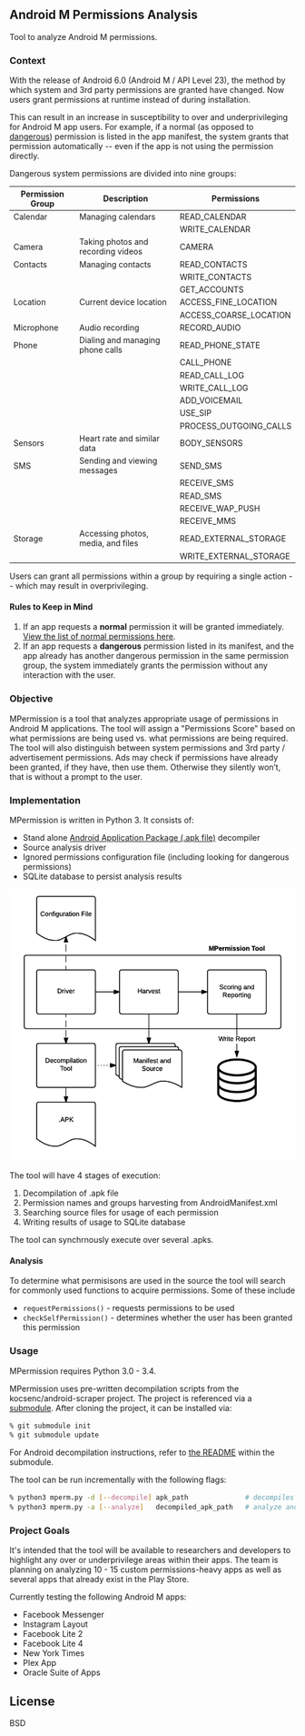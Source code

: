 ## Android M Permissions Analysis
Tool to analyze Android M permissions.

### Context
With the release of Android 6.0 (Android M / API Level 23), the method by which system and 3rd party permissions are granted have changed. Now users grant permissions at runtime instead of during installation.   

This can result in an increase in susceptibility to over and underprivileging for Android M app users. For example, if a normal (as opposed to [dangerous][1]) permission is listed in the app manifest, the system grants that permission automatically -- even if the app is not using the permission directly.

Dangerous system permissions are divided into nine groups:

| Permission Group   | Description                        | Permissions    | 
|--------------------|------------------------------------|----------------|  
| Calendar           | Managing calendars                 | READ_CALENDAR  |
|                    |                                    | WRITE_CALENDAR |
| Camera             | Taking photos and recording videos | CAMERA         |
| Contacts           | Managing contacts                  | READ_CONTACTS  |
|                    |                                    | WRITE_CONTACTS |
|                    |                                    | GET_ACCOUNTS   |
| Location           | Current device location            | ACCESS_FINE_LOCATION               |
|                    |                                    | ACCESS_COARSE_LOCATION               |
| Microphone         | Audio recording                    | RECORD_AUDIO               |
| Phone              | Dialing and managing phone calls   | READ_PHONE_STATE            |
|                    |                                    | CALL_PHONE               |
|                    |                                    | READ_CALL_LOG               |
|                    |                                    | WRITE_CALL_LOG               |
|                    |                                    | ADD_VOICEMAIL               |
|                    |                                    | USE_SIP               |
|                    |                                    | PROCESS_OUTGOING_CALLS               |
| Sensors            | Heart rate and similar data        | BODY_SENSORS            |
| SMS                | Sending and viewing messages       | SEND_SMS               |
|                    |                                    | RECEIVE_SMS               |
|                    |                                    | READ_SMS               |
|                    |                                    | RECEIVE_WAP_PUSH               |
|                    |                                    | RECEIVE_MMS               |
| Storage            | Accessing photos, media, and files | READ_EXTERNAL_STORAGE               |
|                    |                                    | WRITE_EXTERNAL_STORAGE               |

Users can grant all permissions within a group by requiring a single action -- which may result in overprivileging.

#### Rules to Keep in Mind
1. If an app requests a **normal** permission it will be granted immediately. [View the list of normal permissions here](http://developer.android.com/guide/topics/security/normal-permissions.html).
2. If an app requests a **dangerous** permission listed in its manifest, and the app already has another dangerous permission in the same permission group, the system immediately grants the permission without any interaction with the user.

### Objective
MPermission is a tool that analyzes appropriate usage of permissions in Android M applications. The tool will assign a "Permissions Score" based on what permissions are being used vs. what permissions are being required. The tool will also distinguish between system permissions and 3rd party / advertisement permissions. Ads may check if permissions have already been granted, if they have, then use them. Otherwise they silently won’t, that is without a prompt to the user.

### Implementation
MPermission is written in Python 3. It consists of:
* Stand alone [Android Application Package (.apk file)][2] decompiler
* Source analysis driver
* Ignored permissions configuration file (including looking for dangerous permissions)
* SQLite database to persist analysis results

![Subsystem](/docs/mpermission-subsystem-diagram.png?raw=true "Optional Title")

The tool will have 4 stages of execution:  

1. Decompilation of .apk file 
2. Permission names and groups harvesting from AndroidManifest.xml
3. Searching source files for usage of each permission
4. Writing results of usage to SQLite database

The tool can synchrnously execute over several .apks.

#### Analysis
To determine what permisisons are used in the source the tool will search for commonly used functions to acquire permissions. Some of these include  
* `requestPermissions()` - requests permissions to be used 
* `checkSelfPermission()` - determines whether the user has been granted this permission

### Usage
MPermission requires Python 3.0 - 3.4. 

MPermission uses pre-written decompilation scripts from the kocsenc/android-scraper project. The project is referenced via a [submodule](3). After cloning the project, it can be installed via:

```bash
% git submodule init
% git submodule update
```

For Android decompilation instructions, refer to [the README](4) within the submodule.

The tool can be run incrementally with the following flags:

```bash
% python3 mperm.py -d [--decompile] apk_path              # decompiles APK and moves it to sample_apk/
% python3 mperm.py -a [--analyze]   decompiled_apk_path   # analyze and prints source report / analysis report
```

### Project Goals

It's intended that the tool will be available to researchers and developers to highlight any over or underprivilege areas within their apps. The team is planning on analyzing 10 - 15 custom permissions-heavy apps as well as several apps that already exist in the Play Store.

Currently testing the following Android M apps:
* Facebook Messenger
* Instagram Layout
* Facebook Lite 2
* Facebook Lite 4
* New York Times
* Plex App
* Oracle Suite of Apps

License
----
BSD 

[1]: http://developer.android.com/guide/topics/security/permissions.html#normal-dangerous
[2]: https://www.wikiwand.com/en/Android_application_package
[3]: https://git-scm.com/book/en/v2/Git-Tools-Submodules
[4]: https://github.com/kocsenc/android-scraper/tree/master/tools/apk-decompiler/

